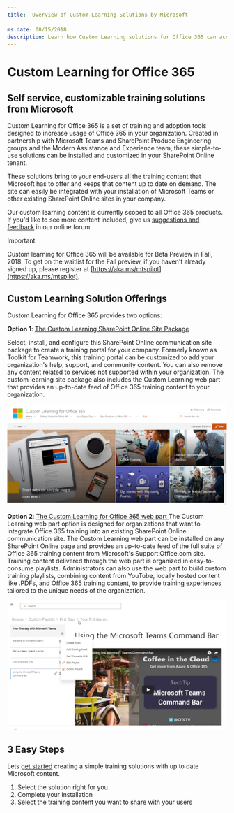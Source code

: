 ```yaml
---
title:  Overview of Custom Learning Solutions by Microsoft 

ms.date: 08/15/2018
description: Learn how Custom Learning solutions for Office 365 can accelerate usage and adoption of Office 365 in your organization. Our solutions include a custom SharePoint Online webpart and a modern SharePoint Online communications training site. 
---
```


# Custom Learning for Office 365

## Self service, customizable training solutions from Microsoft

Custom Learning for Office 365 is a set of training and adoption tools designed to increase usage of Office 365 in your organization. Created in partnership with Microsoft Teams and SharePoint Produce Engineering groups and the Modern Assistance and Experience team, these simple-to-use solutions can be installed and customized in your SharePoint Online tenant.  

These solutions bring to your end-users all the training content that Microsoft has to offer and keeps that content up to date on demand.  The site can easily be integrated with your installation of Microsoft Teams or other existing SharePoint Online sites in your company.

Our custom learning content is currently scoped to all Office 365 products.  If you'd like to see more content included, give us [suggestions and feedback](feedback.md) in our online forum.  

> [!IMPORTANT]
> Custom learning for Office 365 will be available for Beta Preview in Fall, 2018. To get on the waitlist for the Fall preview, if you haven't already signed up,  please register at [https://aka.ms/mtspilot](https://aka.ms/mtspilot).

## Custom Learning Solution Offerings

Custom Learning for Office 365 provides two options: 

**Option 1**: [The Custom Learning SharePoint Online Site Package](installsitepackage.md)

Select, install, and configure this SharePoint Online communication site package to create a training portal for your company. Formerly known as Toolkit for Teamwork, this training portal can be customized to add your organization's help, support, and community content. You can also remove any content related to services not supported within your organization. The custom learning site package also includes the Custom Learning web part that provides an up-to-date feed of Office 365 training content to your organization. 

![Custom Learning for Office 365 site experience](/customlearning/media/clo365homepage.png)

**Option 2**: [The Custom Learning for Office 365 web part ](installwebpart.md)
The Custom Learning web part option is designed for organizations that want to integrate Office 365 training into an existing SharePoint Online communication site. The Custom Learning web part can be installed on any SharePoint Online page and provides an up-to-date feed of the full suite of Office 365 training content from Microsoft's Support.Office.com site. Training content delivered through the web part is organized in easy-to-consume playlists. Administrators can also use the web part to build custom training playlists, combining content from YouTube, locally hosted content like .PDFs, and Office 365 training content, to provide training experiences tailored to the unique needs of the organization.

![Custom Learning for Office 365 webpart](/customlearning/media/clo365customplaylist.png)

## 3 Easy Steps

Lets [get started](getstarted.md) creating a simple training solutions with up to date Microsoft content.

1. Select the solution right for you
2. Complete your installation
3. Select the training content you want to share with your users



